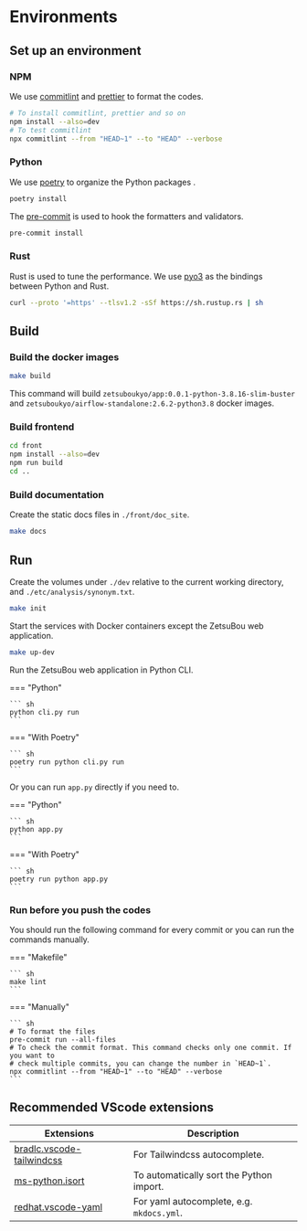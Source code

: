 # Environments

## Set up an environment

### NPM

We use [commitlint](https://github.com/conventional-changelog/commitlint) and
[prettier](https://github.com/prettier/prettier) to format the codes.

```sh
# To install commitlint, prettier and so on
npm install --also=dev
# To test commitlint
npx commitlint --from "HEAD~1" --to "HEAD" --verbose
```

### Python

We use [poetry](https://github.com/python-poetry/poetry) to organize the Python packages
.

```sh
poetry install
```

The [pre-commit](https://github.com/pre-commit/pre-commit) is used to hook the
formatters and validators.

```sh
pre-commit install
```

### Rust

Rust is used to tune the performance. We use [pyo3](https://github.com/PyO3/pyo3) as the
bindings between Python and Rust.

```sh
curl --proto '=https' --tlsv1.2 -sSf https://sh.rustup.rs | sh
```

## Build

### Build the docker images

```sh
make build
```

This command will build `zetsuboukyo/app:0.0.1-python-3.8.16-slim-buster` and
`zetsuboukyo/airflow-standalone:2.6.2-python3.8` docker images.

### Build frontend

```sh
cd front
npm install --also=dev
npm run build
cd ..
```

### Build documentation

Create the static docs files in `./front/doc_site`.

```sh
make docs
```

## Run

Create the volumes under `./dev` relative to the current working directory, and
`./etc/analysis/synonym.txt`.

```sh
make init
```

Start the services with Docker containers except the ZetsuBou web application.

```sh
make up-dev
```

Run the ZetsuBou web application in Python CLI.

=== "Python"

    ``` sh
    python cli.py run
    ```

=== "With Poetry"

    ``` sh
    poetry run python cli.py run
    ```

Or you can run `app.py` directly if you need to.

=== "Python"

    ``` sh
    python app.py
    ```

=== "With Poetry"

    ``` sh
    poetry run python app.py
    ```

### Run before you push the codes

You should run the following command for every commit or you can run the commands
manually.

=== "Makefile"

    ``` sh
    make lint
    ```

=== "Manually"

    ``` sh
    # To format the files
    pre-commit run --all-files
    # To check the commit format. This command checks only one commit. If you want to
    # check multiple commits, you can change the number in `HEAD~1`.
    npx commitlint --from "HEAD~1" --to "HEAD" --verbose
    ```

## Recommended VScode extensions

| Extensions                                                                                                 | Description                               |
| ---------------------------------------------------------------------------------------------------------- | ----------------------------------------- |
| [bradlc.vscode-tailwindcss](https://marketplace.visualstudio.com/items?itemName=bradlc.vscode-tailwindcss) | For Tailwindcss autocomplete.             |
| [ms-python.isort](https://marketplace.visualstudio.com/items?itemName=ms-python.isort)                     | To automatically sort the Python import.  |
| [redhat.vscode-yaml](https://marketplace.visualstudio.com/items?itemName=redhat.vscode-yaml)               | For yaml autocomplete, e.g. `mkdocs.yml`. |
